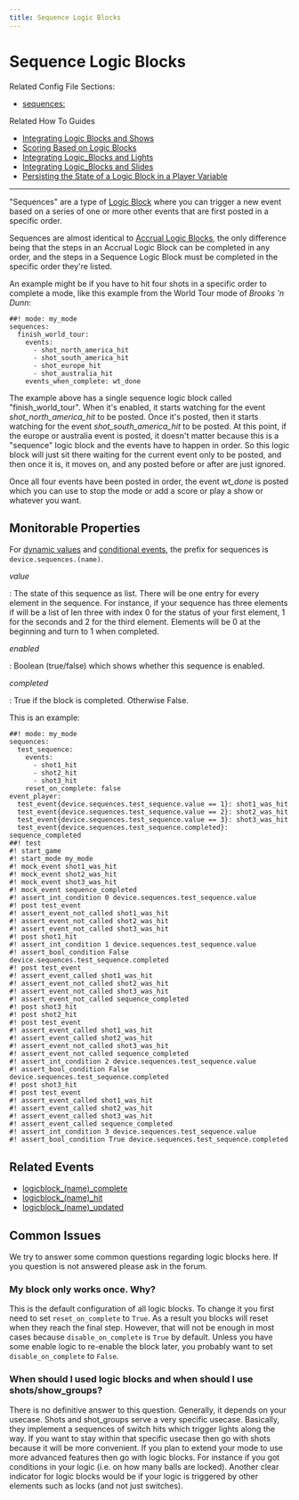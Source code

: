 ```yaml
---
title: Sequence Logic Blocks
---
```


# Sequence Logic Blocks


Related Config File Sections:

* [sequences:](../../config/sequences.md)

Related How To Guides

* [Integrating Logic Blocks and Shows](integrating_logic_blocks_and_shows.md)
* [Scoring Based on Logic Blocks](scoring_based_on_logic_blocks.md)
* [Integrating Logic_Blocks and Lights](integrating_logic_blocks_and_lights.md)
* [Integrating Logic_Blocks and Slides](integrating_logic_block_and_slides.md)
* [Persisting the State of a Logic Block in a Player Variable](persisting_state_in_a_player_variable.md)

-------------

"Sequences" are a type of
[Logic Block](index.md) where you can trigger a new event based on a series of one
or more other events that are first posted in a specific order.

Sequences are almost identical to
[Accrual Logic Blocks](accruals.md), the
only difference being that the steps in an Accrual Logic Block can be
completed in any order, and the steps in a Sequence Logic Block must be
completed in the specific order they're listed.

An example might be if you have to hit four shots in a specific order to
complete a mode, like this example from the World Tour mode of *Brooks
'n Dunn*:

``` mpf-config
##! mode: my_mode
sequences:
  finish_world_tour:
    events:
      - shot_north_america_hit
      - shot_south_america_hit
      - shot_europe_hit
      - shot_australia_hit
    events_when_complete: wt_done
```

The example above has a single sequence logic block called
"finish_world_tour". When it's enabled, it starts watching for the
event *shot_north_america_hit* to be posted. Once it's posted, then it
starts watching for the event *shot_south_america_hit* to be posted. At
this point, if the europe or australia event is posted, it doesn't
matter because this is a "sequence" logic block and the events have to
happen in order. So this logic block will just sit there waiting for the
current event only to be posted, and then once it is, it moves on, and
any posted before or after are just ignored.

Once all four events have been posted in order, the event *wt_done* is
posted which you can use to stop the mode or add a score or play a show
or whatever you want.

## Monitorable Properties

For
[dynamic values](../../config/instructions/dynamic_values.md) and
[conditional events](../../events/overview/conditional.md), the prefix for sequences is `device.sequences.(name)`.

*value*

:   The state of this sequence as list. There will be one entry for
    every element in the sequence. For instance, if your sequence has
    three elements if will be a list of len three with index 0 for the
    status of your first element, 1 for the seconds and 2 for the third
    element. Elements will be 0 at the beginning and turn to 1 when
    completed.

*enabled*

:   Boolean (true/false) which shows whether this sequence is enabled.

*completed*

:   True if the block is completed. Otherwise False.

This is an example:

``` mpf-config
##! mode: my_mode
sequences:
  test_sequence:
    events:
      - shot1_hit
      - shot2_hit
      - shot3_hit
    reset_on_complete: false
event_player:
  test_event{device.sequences.test_sequence.value == 1}: shot1_was_hit
  test_event{device.sequences.test_sequence.value == 2}: shot2_was_hit
  test_event{device.sequences.test_sequence.value == 3}: shot3_was_hit
  test_event{device.sequences.test_sequence.completed}: sequence_completed
##! test
#! start_game
#! start_mode my_mode
#! mock_event shot1_was_hit
#! mock_event shot2_was_hit
#! mock_event shot3_was_hit
#! mock_event sequence_completed
#! assert_int_condition 0 device.sequences.test_sequence.value
#! post test_event
#! assert_event_not_called shot1_was_hit
#! assert_event_not_called shot2_was_hit
#! assert_event_not_called shot3_was_hit
#! post shot1_hit
#! assert_int_condition 1 device.sequences.test_sequence.value
#! assert_bool_condition False device.sequences.test_sequence.completed
#! post test_event
#! assert_event_called shot1_was_hit
#! assert_event_not_called shot2_was_hit
#! assert_event_not_called shot3_was_hit
#! assert_event_not_called sequence_completed
#! post shot3_hit
#! post shot2_hit
#! post test_event
#! assert_event_called shot1_was_hit
#! assert_event_called shot2_was_hit
#! assert_event_not_called shot3_was_hit
#! assert_event_not_called sequence_completed
#! assert_int_condition 2 device.sequences.test_sequence.value
#! assert_bool_condition False device.sequences.test_sequence.completed
#! post shot3_hit
#! post test_event
#! assert_event_called shot1_was_hit
#! assert_event_called shot2_was_hit
#! assert_event_called shot3_was_hit
#! assert_event_called sequence_completed
#! assert_int_condition 3 device.sequences.test_sequence.value
#! assert_bool_condition True device.sequences.test_sequence.completed
```

## Related Events

* [logicblock_(name)_complete](../../events/logicblock_name_complete.md)
* [logicblock_(name)_hit](../../events/logicblock_name_hit.md)
* [logicblock_(name)_updated](../../events/logicblock_name_updated.md)

## Common Issues

We try to answer some common questions regarding logic blocks here. If
you question is not answered please ask in the forum.

### My block only works once. Why?

This is the default configuration of all logic blocks. To change it you
first need to set `reset_on_complete` to `True`. As a result you blocks
will reset when they reach the final step. However, that will not be
enough in most cases because `disable_on_complete` is `True` by default.
Unless you have some enable logic to re-enable the block later, you
probably want to set `disable_on_complete` to `False`.

### When should I used logic blocks and when should I use shots/show_groups?

There is no definitive answer to this question. Generally, it depends on
your usecase. Shots and shot_groups serve a very specific usecase.
Basically, they implement a sequences of switch hits which trigger
lights along the way. If you want to stay within that specific usecase
then go with shots because it will be more convenient. If you plan to
extend your mode to use more advanced features then go with logic
blocks. For instance if you got conditions in your logic (i.e. on how
many balls are locked). Another clear indicator for logic blocks would
be if your logic is triggered by other elements such as locks (and not
just switches).
